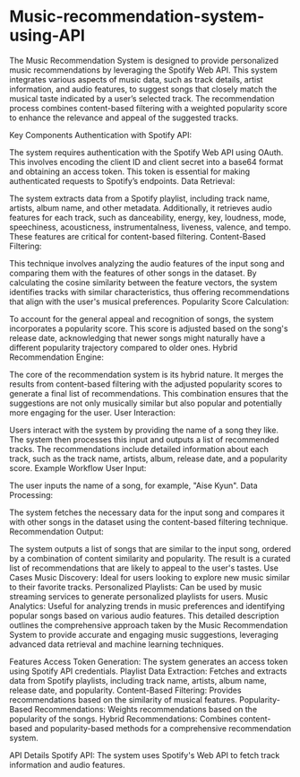 # Music-recommendation-system-using-API
The Music Recommendation System is designed to provide personalized music recommendations by leveraging the Spotify Web API. This system integrates various aspects of music data, such as track details, artist information, and audio features, to suggest songs that closely match the musical taste indicated by a user’s selected track. The recommendation process combines content-based filtering with a weighted popularity score to enhance the relevance and appeal of the suggested tracks.

Key Components
Authentication with Spotify API:

The system requires authentication with the Spotify Web API using OAuth. This involves encoding the client ID and client secret into a base64 format and obtaining an access token. This token is essential for making authenticated requests to Spotify’s endpoints.
Data Retrieval:

The system extracts data from a Spotify playlist, including track name, artists, album name, and other metadata. Additionally, it retrieves audio features for each track, such as danceability, energy, key, loudness, mode, speechiness, acousticness, instrumentalness, liveness, valence, and tempo. These features are critical for content-based filtering.
Content-Based Filtering:

This technique involves analyzing the audio features of the input song and comparing them with the features of other songs in the dataset. By calculating the cosine similarity between the feature vectors, the system identifies tracks with similar characteristics, thus offering recommendations that align with the user's musical preferences.
Popularity Score Calculation:

To account for the general appeal and recognition of songs, the system incorporates a popularity score. This score is adjusted based on the song's release date, acknowledging that newer songs might naturally have a different popularity trajectory compared to older ones.
Hybrid Recommendation Engine:

The core of the recommendation system is its hybrid nature. It merges the results from content-based filtering with the adjusted popularity scores to generate a final list of recommendations. This combination ensures that the suggestions are not only musically similar but also popular and potentially more engaging for the user.
User Interaction:

Users interact with the system by providing the name of a song they like. The system then processes this input and outputs a list of recommended tracks. The recommendations include detailed information about each track, such as the track name, artists, album, release date, and a popularity score.
Example Workflow
User Input:

The user inputs the name of a song, for example, "Aise Kyun".
Data Processing:

The system fetches the necessary data for the input song and compares it with other songs in the dataset using the content-based filtering technique.
Recommendation Output:

The system outputs a list of songs that are similar to the input song, ordered by a combination of content similarity and popularity. The result is a curated list of recommendations that are likely to appeal to the user's tastes.
Use Cases
Music Discovery: Ideal for users looking to explore new music similar to their favorite tracks.
Personalized Playlists: Can be used by music streaming services to generate personalized playlists for users.
Music Analytics: Useful for analyzing trends in music preferences and identifying popular songs based on various audio features.
This detailed description outlines the comprehensive approach taken by the Music Recommendation System to provide accurate and engaging music suggestions, leveraging advanced data retrieval and machine learning techniques.

Features
Access Token Generation: The system generates an access token using Spotify API credentials.
Playlist Data Extraction: Fetches and extracts data from Spotify playlists, including track name, artists, album name, release date, and popularity.
Content-Based Filtering: Provides recommendations based on the similarity of musical features.
Popularity-Based Recommendations: Weights recommendations based on the popularity of the songs.
Hybrid Recommendations: Combines content-based and popularity-based methods for a comprehensive recommendation system.


API Details
Spotify API: The system uses Spotify's Web API to fetch track information and audio features.
